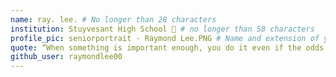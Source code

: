 ```yaml
---
name: ray. lee. # No longer than 28 characters
institution: Stuyvesant High School 🚩 # no longer than 58 characters
profile_pic: seniorportrait - Raymond Lee.PNG # Name and extension of your profile picture(ex. mona.png) The picture must be squared and 544px on width and height.
quote: “When something is important enough, you do it even if the odds are not in your favor.” -Elon Musk # no longer than 100 characters, avoid using quotes(") to guarantee the format remains the same.
github_user: raymondlee00
---
```


